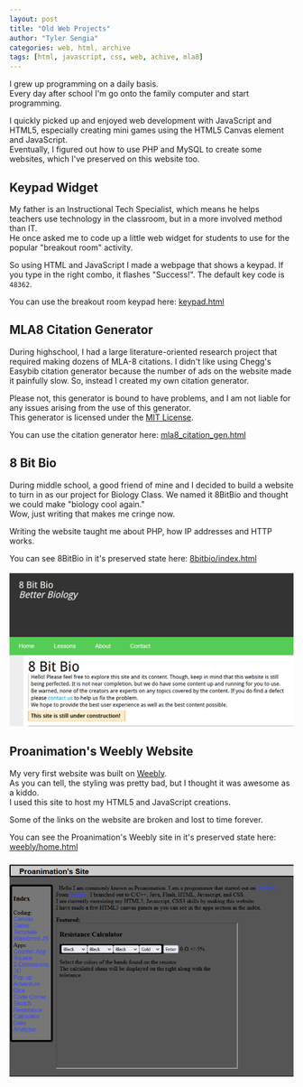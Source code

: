 ```yaml
---
layout: post
title: "Old Web Projects"
author: "Tyler Sengia"
categories: web, html, archive
tags: [html, javascript, css, web, achive, mla8]
---
```


I grew up programming on a daily basis.  
Every day after school I'm go onto the family computer and start programming.  

I quickly picked up and enjoyed web development with JavaScript and HTML5, especially creating mini games using the HTML5 Canvas element and JavaScript.  
Eventually, I figured out how to use PHP and MySQL to create some websites, which I've preserved on this website too.  

## Keypad Widget
My father is an Instructional Tech Specialist, which means he helps teachers use technology in the classroom, but in a more involved method than IT.  
He once asked me to code up a little web widget for students to use for the popular "breakout room" activity.  

So using HTML and JavaScript I made a webpage that shows a keypad.
If you type in the right combo, it flashes "Success!".
The default key code is `48362`.

<div class="note" >
You can use the breakout room keypad here: <a href="assets/static/keypad.html" > keypad.html </a>
</div>

## MLA8 Citation Generator
During highschool, I had a large literature-oriented research project that required making dozens of MLA-8 citations. I didn't like using Chegg's Easybib citation generator because the number of ads on the website made it painfully slow. So, instead I created my own citation generator.

Please not, this generator is bound to have problems, and I am not liable for any issues arising from the use of this generator.  
This generator is licensed under the [MIT License](https://mit-license.org/).  

<div class="note" >
You can use the citation generator here: <a href="assets/static/mla8_citation_gen.html" > mla8_citation_gen.html </a>
</div>

## 8 Bit Bio
During middle school, a good friend of mine and I decided to build a website to turn in as our project for Biology Class. We named it 8BitBio and thought we could make "biology cool again."  
Wow, just writing that makes me cringe now.  

Writing the website taught me about PHP, how IP addresses and HTTP works.

<div class="note" >
You can see 8BitBio in it's preserved state here: <a href="assets/8bitbio/index.html" > 8bitbio/index.html </a>
</div>
<br />
<div style="text-align: center;" >
<img src="assets/img/8bitbio-splash.png" alt="Screenshot of the 8BitBio homepage." />  
</div>

## Proanimation's Weebly Website
My very first website was built on [Weebly](https://www.weebly.com/).  
As you can tell, the styling was pretty bad, but I thought it was awesome as a kiddo.  
I used this site to host my HTML5 and JavaScript creations.  

Some of the links on the website are broken and lost to time forever.
<div class="note" >
You can see the Proanimation's Weebly site in it's preserved state here: <a href="assets/weebly/home.html" > weebly/home.html </a>
</div>
<br />
<div style="text-align: center;" >
<img src="assets/img/proanimation-splash.png" alt="Screenshot of the Proanimation's Site homepage." />  
</div>